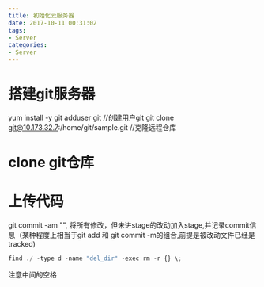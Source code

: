 ```yaml
---
title: 初始化云服务器
date: 2017-10-11 00:31:02
tags:
- Server
categories:
- Server
---
```


# 搭建git服务器

yum install -y git
adduser git //创建用户git
git clone git@10.173.32.7:/home/git/sample.git //克隆远程仓库

# clone git仓库

# 上传代码

git commit -am "<message>", 将所有修改，但未进stage的改动加入stage,并记录commit信息（某种程度上相当于git add 和 git commit -m的组合,前提是被改动文件已经是tracked)
```javascript
find ./ -type d -name "del_dir" -exec rm -r {} \;
```
注意中间的空格
